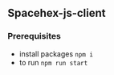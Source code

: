Spacehex-js-client
-------
### Prerequisites
* install packages ```npm i```
* to run ```npm run start```